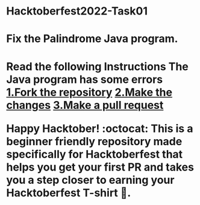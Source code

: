 # Hacktoberfest2022-Task01

<h1>Fix the Palindrome Java program.<h1>

Read the following Instructions
The Java program has some errors 
<u>1.Fork the repository</u>
<u>2.Make the changes</u>
<u>3.Make a pull request</u>


Happy Hacktober! :octocat: This is a beginner friendly repository made specifically for Hacktoberfest that helps you get your first PR and takes you a step closer to earning your Hacktoberfest T-shirt 👕.

